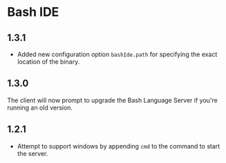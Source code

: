 # Bash IDE

## 1.3.1

* Added new configuration option `bashIde.path` for specifying the exact
  location of the binary.

## 1.3.0

The client will now prompt to upgrade the Bash Language Server if you're running
an old version.

## 1.2.1

* Attempt to support windows by appending `cmd` to the command to start the
  server.
